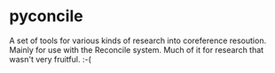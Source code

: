 # pyconcile
A set of tools for various kinds of research into coreference resoution. Mainly
  for use with the Reconcile system. Much of it for research that wasn't very
  fruitful. :-(
